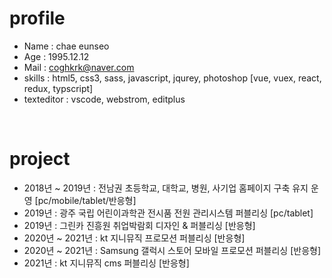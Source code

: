 # profile

* Name : chae eunseo
* Age : 1995.12.12
* Mail : coghkrk@naver.com
* skills : html5, css3, sass, javascript, jqurey, photoshop [vue, vuex, react, redux, typscript] 
* texteditor : vscode, webstrom, editplus

<br/>

# project

* 2018년 ~ 2019년 : 전남권 초등학교, 대학교, 병원, 사기업 홈페이지 구축 유지 운영 [pc/mobile/tablet/반응형]
* 2019년 : 광주 국립 어린이과학관 전시품 전원 관리시스템 퍼블리싱 [pc/tablet]
* 2019년 : 그린카 진흥원 취업박람회 디자인 & 퍼블리싱 [반응형]
* 2020년 ~ 2021년 : kt 지니뮤직 프로모션 퍼블리싱 [반응형]
* 2020년 ~ 2021년 : Samsung 갤럭시 스토어 모바일 프로모션 퍼블리싱 [반응형]
* 2021년 : kt 지니뮤직 cms 퍼블리싱 [반응형]
